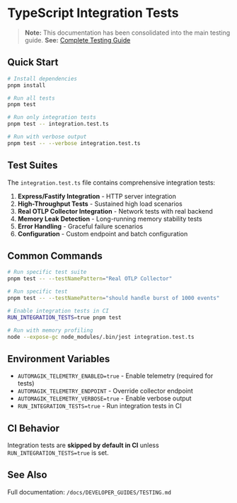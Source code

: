 # TypeScript Integration Tests

> **Note:** This documentation has been consolidated into the main testing guide.
> **See:** [Complete Testing Guide](/docs/DEVELOPER_GUIDES/TESTING.md#integration-testing)

## Quick Start

```bash
# Install dependencies
pnpm install

# Run all tests
pnpm test

# Run only integration tests
pnpm test -- integration.test.ts

# Run with verbose output
pnpm test -- --verbose integration.test.ts
```

## Test Suites

The `integration.test.ts` file contains comprehensive integration tests:

1. **Express/Fastify Integration** - HTTP server integration
2. **High-Throughput Tests** - Sustained high load scenarios
3. **Real OTLP Collector Integration** - Network tests with real backend
4. **Memory Leak Detection** - Long-running memory stability tests
5. **Error Handling** - Graceful failure scenarios
6. **Configuration** - Custom endpoint and batch configuration

## Common Commands

```bash
# Run specific test suite
pnpm test -- --testNamePattern="Real OTLP Collector"

# Run specific test
pnpm test -- --testNamePattern="should handle burst of 1000 events"

# Enable integration tests in CI
RUN_INTEGRATION_TESTS=true pnpm test

# Run with memory profiling
node --expose-gc node_modules/.bin/jest integration.test.ts
```

## Environment Variables

- `AUTOMAGIK_TELEMETRY_ENABLED=true` - Enable telemetry (required for tests)
- `AUTOMAGIK_TELEMETRY_ENDPOINT` - Override collector endpoint
- `AUTOMAGIK_TELEMETRY_VERBOSE=true` - Enable verbose output
- `RUN_INTEGRATION_TESTS=true` - Run integration tests in CI

## CI Behavior

Integration tests are **skipped by default in CI** unless `RUN_INTEGRATION_TESTS=true` is set.

## See Also

Full documentation: `/docs/DEVELOPER_GUIDES/TESTING.md`
